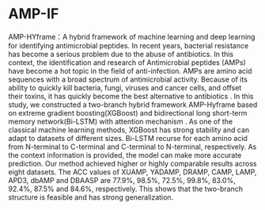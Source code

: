 # AMP-IF
AMP-HYframe：A hybrid framework  of machine learning and deep learning for identifying antimicrobial peptides.
In recent years, bacterial resistance has become a serious problem due to the abuse of antibiotics. In this context, the identification and research of Antimicrobial  peptides (AMPs) have become a hot topic in the field of anti-infection. AMPs are amino acid sequences with a broad spectrum of antimicrobial activity. Because of its ability to quickly kill bacteria, fungi, viruses and cancer cells, and offset their toxins, it has quickly become the best alternative to antibiotics . In this study, we constructed a two-branch hybrid framework AMP-Hyframe based on extreme gradient boosting(XGBoost) and bidirectional long short-term memory network(Bi-LSTM) with attention mechanism . As one of the classical machine learning methods, XGBoost has strong stability and can adapt to datasets of different sizes. Bi-LSTM recurse for each amino acid from N-terminal to C-terminal and C-terminal to N-terminal, respectively. As the context information is provided, the model can make more accurate prediction. Our method achieved higher or highly comparable results across eight datasets. The ACC values of XUAMP, YADAMP, DRAMP, CAMP, LAMP, APD3, dbAMP and DBAASP are 77.9%, 98.5%, 72.5%, 99.8%, 83.0%, 92.4%, 87.5% and 84.6%, respectively. This shows that the two-branch structure is feasible and has strong generalization.
